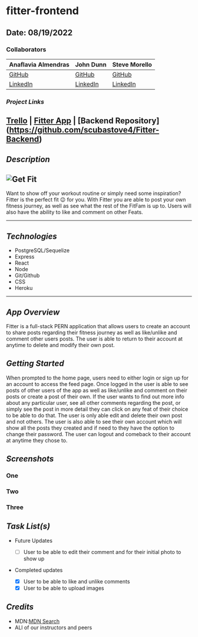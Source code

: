 # fitter-frontend

## Date: 08/19/2022

### Collaborators

| Anaflavia Almendras                                 | John Dunn                                                 | Steve Morello                                            |
| --------------------------------------------------- | --------------------------------------------------------- | -------------------------------------------------------- |
| [GitHub](https://github.com/A-Almendras)            | [GitHub](https://github.com/d00m-star)                    | [GitHub](https://github.com/scubastove4)                 |
| [LinkedIn](https://www.linkedin.com/in/aalmendras/) | [LinkedIn](https://www.linkedin.com/in/john-michael-dunn) | [LinkedIn](https://www.linkedin.com/in/stephen-morello/) |

### **_Project Links_**

## [Trello](https://trello.com/invite/b/Tii64Mux/b676ef2972e7b8260c972527c064d530/project-3-fitter-app) | [Fitter App](https://get-fitter.herokuapp.com/) | [Backend Repository] (https://github.com/scubastove4/Fitter-Backend)

## **_Description_**

## ![Get Fit](https://i.gifer.com/uGR.gif)

Want to show off your workout routine or simply need some inspiration? Fitter is the perfect fit 😉 for you. With Fitter you are able to post your own fitness journey, as well as see what the rest of the FitFam is up to. Users will also have the ability to like and comment on other Feats.

---

## **_Technologies_**

- PostgreSQL/Sequelize
- Express
- React
- Node
- Git/Github
- CSS
- Heroku

---

## **_App Overview_**

Fitter is a full-stack PERN application that allows users to create an account to share posts regarding their fitness journey as well as like/unlike and comment other users posts. The user is able to return to their account at anytime to delete and modify their own post.

## **_Getting Started_**

When prompted to the home page, users need to either login or sign up for an account to access the feed page. Once logged in the user is able to see posts of other users of the app as well as like/unlike and comment on their posts or create a post of their own. If the user wants to find out more info about any particular user, see all other comments regarding the post, or simply see the post in more detail they can click on any feat of their choice to be able to do that. The user is only able edit and delete their own post and not others. The user is also able to see their own account which will show all the posts they created and if need to they have the option to change their password. The user can logout and comeback to their account at anytime they chose to.

## **_Screenshots_**

### One

### Two

### Three

## **_Task List(s)_**

- Future Updates

  - [ ] User to be able to edit their comment and for their initial photo to show up

- Completed updates

  - [x] User to be able to like and unlike comments
  - [x] User to be able to upload images

## **_Credits_**

- MDN:[MDN Search](https://developer.mozilla.org/en-US/)
- ALl of our instructors and peers
